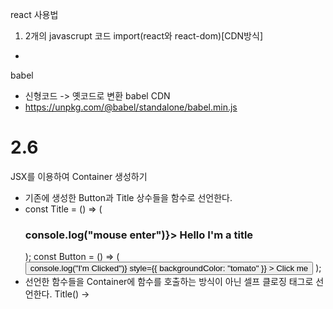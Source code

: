 react 사용법

1. 2개의 javascrupt 코드 import(react와 react-dom)[CDN방식]

- <script src="https://unpkg.com/react@17.0.2/umd/react.production.min.js">
- <script src="https://unpkg.com/react-dom@17.0.2/umd/react-dom.production.min.js">

2. console에서 React를 입력하면 react를 확인할 수 있다.
3. react를 확인했다면 react코드를 사용한다.

react 규칙

- HTML을 페이지에 직접 작성하지 않는다. 대신 javascript를 사용한다.

react는 어플리케이션을 도와주는 라이브러리(엔진)
react-dom은 react element들을 HTML DOM에 넣을 수 있게 하는 라이브러리이다.

React.createElement("생성할element", {속성 ex) id="span"}, "span안에 들어갈 내용");

react 동작 순서

- javascript -> HTML & CSS

# 2.3

여러가지 태그 동시에 render하기

- const container = React.createElement("div", null, [span, btn]);
- ReactDOM.render(container,root);

# 2.5

JSX

- javascript를 확장한 문법
- HTML에서 사용한 문법과 비슷한 문법을 이용해서 react요소를 만든다.
- JSX를 이용하기 위해서는 babel을 사용한 후 script의 타입을 text/babel로 설정해야한다.
- <script type="text/babel"></script>

babel

- 신형코드 -> 옛코드로 변환
  babel CDN
- https://unpkg.com/@babel/standalone/babel.min.js

# 2.6

JSX를 이용하여 Container 생성하기

- 기존에 생성한 Button과 Title 상수들을 함수로 선언한다.
- const Title = () => (
    <h3 id="title" onMouseEnter={() => console.log("mouse enter")}>
      Hello I'm a title
    </h3>
  );
  const Button = () => (
    <button
      id="button"
      onClick={() => console.log("I'm Clicked")}
      style={{ backgroundColor: "tomato" }}
    >
      Click me
    </button>
  );
- 선언한 함수들을 Container에 함수를 호출하는 방식이 아닌 셀프 클로징 태그로 선언한다. Title() -> <Title/> && Button() -> <Button/>
- Container 상수도 함수로 선언 후 render한다.
- const Container = () => (
  <div>
  <Title /><Button />
  </div>
  )
- ReactDOM.render(<container />, root);
  !!!!!
  함수로 선언할 때와 JSX에서 셀프 클로징 태그를 선언할 때 첫 글자는 항상 대문자로 선언한다.(소문자로 선언 시 JSX는 HTML 태그로 인식한다.)

# 3.0

JSX에 변수 할당하기

- let counter=10;
<h3>Total clicks: {counter}<h3>
- Total clicks: 10이 반환된다.

JSX에 함수 할당하기

- function countUp(){
  counter++;
  }
- <button onClick={countUp}>Click me</button>

ReactDOM.render(<Container />, root);

- 카운터를 증가시켜도 초기상태에서 한번만 렌더했기에 카운터의 값은 0이다. 즉, 값이 갱신되지 않는 문제가 발생한다.
- counter값을 갱신시키고, 그 후 Container를 다시 한번 렌더한다.
- function countUp(){
  counter++;
  ReactDOM.render(<Container />, root);
  }
  -React.js는 UI에서 바뀐부분(counter)만 업데이트 해준다.
- 기존의 javascript는 태그까지 업데이트(재선언)한다.

# 3.1

React에서 어플리케이션을 다룰 때 변수를 저장하는 방법

- ReactDOM이 렌더하는 태그(App or Container)의 return문 전에 useStatus를 사용한다.
- function App(){
  const data = React.useState(0)
  return ...
  }
- data 즉, React.useState()는 2가지 요소를 지니고 있는 배열을 반환하는데[data, function] data는 할당받은 값이다.(data는 초기값을 가질 수 있다.) function은 data를 바꿀 떄 사용하는 함수이다.

javascript에서 배열의 요소를 꺼내는 방법

- const food = ["tomato","potato"]
- const [myFavFood, mySecondFavFood] = food;
- 이렇게 사용하면 myFavFood에는 tomato가 할당되고, mySecondFavFood에는 potato가 할당된다.

#

React.useState()가 반환하는 배열의 2가지 요소를 아래와 같이 꺼내 사용한다.

- const[counter, modifier] = React.useState();
- React.useState()는 ["data", function]을 반환하는데 이렇게 사용하면 counter에는 "data"가 할당되고 modifier에는 function이 할당된다.
- const[counter, modifier] = React.useState(0);
- 위 문장에서 counter에는 초깃값인 0이 할당되고 modifier에는 data를 바꿀 때 사용하는 function이 할당된다. 즉, counter = 0이고 modifier=function이 할당된다.
- modifier함수는 값을 하나 할당받을 수 있다. modifier함수에 어떤 값을 부여하든 modifier함수는 그 값으로 업데이트하고 리렌더링 한다.
- const [counter, modifier] = React.useState(0);
- const onClick = () => {
  modifier(4444);
  }
- counter를 출력할 때 클릭 이벤트를 발생시키면 0에서 4444로 업데이트된다.
- 즉, React.useState 함수는 counter같은 데이터를 숫자형 데이터로 건네주고, 그 데이터 값을 바꿀 함수(modifier)도 함께 준다. 그리고 그 함수(modifier)를 이용하여 데이터를 바꿧을 때 데이터의 값이 바뀌고 컴포넌트도 동시에 리렌더링 된다.
- 위 코드에서는 [counter, modifier]로 설정했지만 관습적으로 [counter, setCounter]로 사용한다.

# 3.4

modifyFunction(setCoutner)에는 함수를 할당할 수 있다.

- setCounter(current => current +1);
- setCounter에 현재의 값을 할당하는 방법보다 함수를 할당하여 현재의 값을 변경하는 방법이 안전하다.(함수의 argument가 현재 값 확실히 현재값이라는걸 보장 가능)
- 즉, 현재 state(현재값)을 기반으로 계산을 하려면 함수를 이용해야한다. modifyFunction에 함수를 할당하면 함수의 argument는 현재값이라는걸 보장할 수 있다.( const [counter, setCoutner] = React.useState(0)에서 setCounter((current) => current + 1) 이라고 한다면 current에는 현재값인 coutner가 들어간다.)

# 3.5

현재 사용중인 react는 production버전이다.

- <script src="https://unpkg.com/react@17.0.2/umd/react.production.min.js"></script>
    <script src="https://unpkg.com/react-dom@17.0.2/umd/react-dom.production.min.js"></script>
  production 버전을 development 버전으로 변셩하면 html의 예약어 사용이 불가능하다.
- <script src="https://unpkg.com/react@17.0.2/umd/react.development.min.js"></script>
<script src="https://unpkg.com/react-dom@17.0.2/umd/react-dom.development.min.js"></script>

html 예약어 사용 불가

- <label for="minutes" class="hi">Minutes </label>
  <input id="minutes" placeholder="Minutes" type="number" />
  <label for="hours">Minutes </label>
  <input id="hours" placeholder="Hours" type="number" />
  아래와 같이 변경해서 사용해야 한다.
- <label htmlFor="minutes" className="hi">Minutes </label>
  <input id="minutes" placeholder="Minutes" type="number" />
  <label htmlFor="hours">Minutes </label>
  <input id="hours" placeholder="Hours" type="number" />

onChnage Event

- 새로운 값을 입력할 때 마다 value를 업데이트 시킨다.
- <input value={minutes} id="minutes" placeholder="Minutes" type="number"
  onChange={}>

# 4.0

JSX Props

- 개발자가 만들고 사용하는 모든 컴포넌트들은 argument를 받는다.
  즉,
- const Btn = (props) => {}
- <Btn dev="kamja">
- 이러한 코드가 있다고 가정하면 Btn의 argumentㅇ니 props에는 {dev:"kamja"}가 들어간다.
- 즉, {props.dev}를 사용하면 dev의 값인 kamja가 출력된다.

# 4.1

아래와 같은 코드가 있을 때 첫 번째 props는 value가 변경될 때 재생성(render)되는게 맞지만 두 번째 Component는 value가 없음에도 render된다.

- const [value, setValue] = React.useState("Save Changes");
- <Btn kamja={value} onClick={changeValue} />
     <Btn kamja="kokuma" />
  이러한 문제를 React.memo()를 사용하여 해결할 수 있다.
- const MemorizedBtn = React.memo(Btn);
- <MemorizedBtn kamja={value} onClick={changeValue} />
  <MemorizedBtn kamja="kokuma" />
- React.momo()를 사용하면 value가 변경되지 않는 props는 재생성(render)되지 않는다.
- application이 느려지는 원인이 될 수 있다.

# 4.2

PropType

- 개발자가 어떤 타입의 prop을 받고 있는지 체크한다.

PropType 사용법

1. PropType설치[CDN]

- <script src="https://unpkg.com/prop-types@15.7.2/prop-types.js"></script>

2. React에게 prop들의 타입이 무엇인지 명시

-     Btn.propTypes = {
      text: propTypes.string,
      fontSize: propTypes.number,
  }
- console.log(propTypes)로 propTypes을 확인할 수 있다.
- 컴포넌트가 prop들을 무조건 갖고 있어야 한다면 isRequired옵션을 사용할 수 있다.
- text: propTypes.string.isRequired
- 즉, text는 항상 값이 존재한다고 보장할 수 있다.
- prop을 받을 때 기본값을 설정할 수 있다.
- const Btn = ({text, fontSize = 30}) => {}
- props을 받지 못했을 때 설정한 기본값을 props의 설정값으로 사용한다.

# 4.3 Recap

- prop을 전달할 때 전달할 때의 이름과 전달 받는 argument의 이름은 동일해야한다.

# 5.0

Create React app

1. npx create-react-app 어플리케이션 이름

- npx create-react-app react-recap

# 5.0

Create React app

1. npx create-react-app 어플리케이션 이름

- npx create-react-app react-recap

2. prop-types 설치(필수 아님)

- npm i prop-types

# 5.1

create-react-app은 CSS 코드를 javascript 오브젝트로 변환시켜준다.
import styled from "./Button/moduels.css"
styled에는 .btn이 들어있다.
즉, 자바스크립트 오브젝트는 styled.btn 오브젝트를 갖고 있다.
이렇게 사용하면 button은 무작위 calssname을 갖게 된다.

# 6.1

useEffect

- State가 변경되도 한번만 실행한다.
- 두 개의 argument를 가지는 function이다.
- 첫 번째 argument는 사용자가 딱 한번 실행하고 싶은 코드
- useState를 사용하면 state가 변경될 때마다 코드가 재실행 되었는데 useEffect를 사용하면 state가 변경되더라도 useEffect에 설정한 코드는 한번만 실행된다.
- useEffect(() => console.log("Loading API..."), []);

# 6.2

useEffect의 2번째 argument

- 2번째 argument는 중괄호 안에 state를 할당한다. ex) [keyword]
- 2번째 argument에 설정한 state가 변화할 때만 1번째 argument에서 설정한 코드를 실행한다.
- useEffect(() => {
  console.log(`Search For ${keyword}`);
  }, [keyword]);
- 2번째 argument인 keyword가 변경될 때마다 console.log(`Search For ${keyword}`); 문장이 실행된다.
- 즉, 다른 state가 변경될 떄는 keyword가 설정된 useEffect는 실행되지 않는다.

- 배열에 2개의 state를 등록하면 2개 중 하나의 state변경 시 첫 번째 argument에서 설정한 코드를 실행한다.

# 6.4

Cleanup Function

- useEffect의 return
- useEffect의 return을 사용하면 component가 삭제될 때 (즉, useEffect의 state가 삭제될 때) return문(cleanup Function)을 실행한다.
- useEffect(() => {
  console.log("Created");
  return () => console.log("Destroyed");
  }, []);
  return <h1>Hello</h1>;
- 즉, 위의 코드에서 <h1>Hello<h1>이 사라진다면 return () => console.log("Destroyed");가 실행된다.
- 위의 코드는 아래의 코드와 동일한 코드이다.
- function byFn(){console.log("bye");}
- function hiFn(){console.loog("created"); return byFn;}
- useEffect(hiFn, []);
- reurn <h1>Hello</h1>;

# 7.0

ToDo List

기존 배열에 배열 추가하기

- [6]배열이 있고 let food = [1,2,3,4]배열이 있다. food 배열을 [6]배열에 추가하는 방법은 [6, ...food]이다.
- [6, ...food] => [6,1,2,3,4]가 반환된다.

useState를 사용할 때 react는 modify함수의 첫번째 argument로 현재의 state를 보낸다.

- const [toDo, setToDo] = useState("");
- setToDo 함수는 toDo를 가지고 있다.
- 즉, setToDo((data) => "kamja")함수를 사용하게 되면 data는 setToDo함수가 가지고 있는 toDo가 되고 toDo는 "kamja"를 값으로 가지게 된다.

# 7.1

javascript array.map(item, index)
react에서 배열을 이용하여 연속적으로 html 태그를 생성할 때 태그에 key값을 입력해야 한다. <- map의 2번째 argument인 index를 key값에 할당함으로써 해결

# 7.4 ~ 7.5

Key는 React.js에서만 map 안에서 component들을 render할 때 사용한다.

PropTypes

- Component들의 타입을 체크한다.

React Router

1. npm i react-router-dom@5.3.0

2. import {BrowserRouter as Router, Switch, Route} from "react-router-dom";

3. Create Router Component and use Switch

```
return (
  <Router>
    <Switch>
      <Route></Route>
    </Switch>
  </Router>
);
```

+Router는 URL을 찾으면 컴포넌트를 렌더링하는 역할

4. Route 컴포넌트에 경로와 경로에 접근했을 때 동작할 컴포넌트 작성

```
return(
    <Router>
      <Switch>
        <Route path = "/">
          <Home />
        </Route>
      </Switch>
    </Router>
  );
  # Route path="/" <- Home URL로 접근할 때 Route안의 컴포넌트 즉, Home 컴포넌트를 실행한다.
```

### Switch component

- 한번에 하나의 Route만 렌더링 하기 위해 사용

* React Router는 두개의 Route를 한번에 렌더링이 가능하다.

react router에는 Browser Router와 Hash Router가 있다.

### Browser Router

- Normal URL

### Hash Router

- URL에 특수한 기호가 추가됨 ex) #

### Link Component

- 브라우저 새로고침이 없이도 유저를 다른 페이지로 이동시켜주는 컴포넌트

```
<Link to ="/movie">{title}</Link>
```

## URL에 변수 추가하기

- :변수명

* MovieApp.js

```
<Route path="/movie/:id">
  <Detail/>
<Route />
```

- Home.js

```
{movies.map((movie) => (
            <Movie
              key={movie.id}
              id={movie.id}
              coverImg={movie.medium_cover_image}
              title={movie.title}
              summary={movie.summary}
              genres={movie.genres}
            />
          ))}
```

### react-router-dom의 useParams()를 이용하면 URL에 추가한 변수를 사용할 수 있다.

```
import { useParams } from "react-router-dom";
function Detail() {
  const x = useParams();
  console.log(x);
  return <h1>Detail</h1>;
}
```

- console.log(x)에는 URL에 할당한 변수인 :id가 Object형식으로 출력된다.
